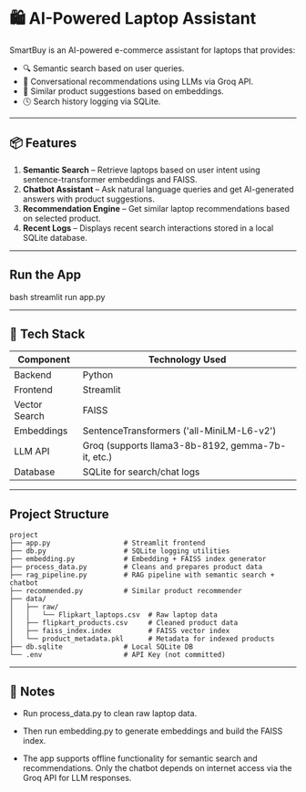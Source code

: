 # 🛍️ AI-Powered Laptop Assistant

SmartBuy is an AI-powered e-commerce assistant for laptops that provides:
- 🔍 Semantic search based on user queries.
- 💬 Conversational recommendations using LLMs via Groq API.
- 🎁 Similar product suggestions based on embeddings.
- 🕓 Search history logging via SQLite.

---

## 📦 Features

1. **Semantic Search** – Retrieve laptops based on user intent using sentence-transformer embeddings and FAISS.
2. **Chatbot Assistant** – Ask natural language queries and get AI-generated answers with product suggestions.
3. **Recommendation Engine** – Get similar laptop recommendations based on selected product.
4. **Recent Logs** – Displays recent search interactions stored in a local SQLite database.

---
## Run the App
bash
streamlit run app.py

---
## 🧠 Tech Stack

| Component       | Technology Used                                    |
| --------------- | -------------------------------------------------- |
| Backend         | Python                                             |
| Frontend        | Streamlit                                          |
| Vector Search   | FAISS                                              |
| Embeddings      | SentenceTransformers  ('all-MiniLM-L6-v2')         |
| LLM API         | Groq (supports llama3-8b-8192, gemma-7b-it, etc.)  |
| Database        | SQLite for search/chat logs                        |

---
## Project Structure

```
project
├── app.py                  # Streamlit frontend
├── db.py                   # SQLite logging utilities
├── embedding.py            # Embedding + FAISS index generator
├── process_data.py         # Cleans and prepares product data
├── rag_pipeline.py         # RAG pipeline with semantic search + chatbot
├── recommended.py          # Similar product recommender
├── data/
│   ├── raw/
│   │   └── Flipkart_laptops.csv  # Raw laptop data
│   ├── flipkart_products.csv     # Cleaned product data
│   ├── faiss_index.index         # FAISS vector index
│   └── product_metadata.pkl      # Metadata for indexed products
├── db.sqlite               # Local SQLite DB
└── .env                    # API Key (not committed)

```

---
## 📝 Notes
- Run process_data.py to clean raw laptop data.

- Then run embedding.py to generate embeddings and build the FAISS index.

- The app supports offline functionality for semantic search and recommendations.
Only the chatbot depends on internet access via the Groq API for LLM responses.



